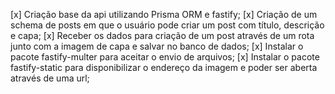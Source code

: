 [x] Criação base da api utilizando Prisma ORM e fastify;
[x] Criação de um schema de posts em que o usuário pode criar um post com título, descrição e capa;
[x] Receber os dados para criação de um post através de um rota junto com a imagem de capa e salvar no banco de dados;
[x] Instalar o pacote fastify-multer para aceitar o envio de arquivos;
[x] Instalar o pacote fastify-static para disponibilizar o endereço da imagem e poder ser aberta através de uma url;
